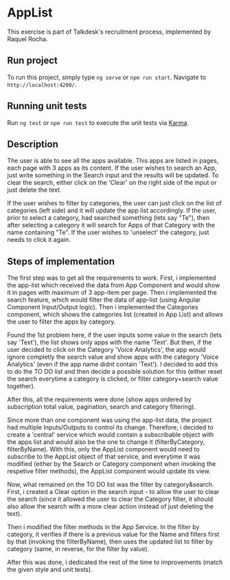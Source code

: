 # AppList

This exercise is part of Talkdesk's recruitment process, implemented by Raquel Rocha.


## Run project

To run this project, simply type `ng serve` or `npm run start`. Navigate to `http://localhost:4200/`. 

## Running unit tests

Run `ng test` or `npm run test` to execute the unit tests via [Karma](https://karma-runner.github.io).

## Description

The user is able to see all the apps available. This apps are listed in pages, each page with 3 apps as its content.
If the user wishes to search an App, just write something in the Search input and the results will be updated. To clear the search, either click on the 'Clear' on the right side of the input or just delete the text.

If the user wishes to filter by categories, the user can just click on the list of categories (left side) and it will update the app list accordingly.
If the user, prior to select a category, had searched something (lets say "Te"), then after selecting a category it will search for Apps of that Category with the name containing "Te".
If the user wishes to 'unselect' the category, just needs to click it again.

## Steps of implementation

The first step was to get all the requirements to work.
First, i implemented the app-list which received the data from App Component and would show it in pages with maximum of 3 app-item per page.
Then i implemented the search feature, which would filter the data of app-list (using Angular Component Input/Output logic).
Then i implemented the Categories component, which shows the categories list (created in App List) and allows the user to filter the apps by category.

Found the 1st problem here, if the user inputs some value in the search (lets say 'Text'), the list shows only apps with the name 'Text'. But then, if the user decided to click on the Category 'Voice Analytics', the app would ignore completly the search value and show apps with the category 'Voice Analytics' (even if the app name didnt contain 'Text'). I decided to add this to do the TO DO list and then decide a possible solution for this (either reset the search everytime a category is clicked, or filter category+search value together).

After this, all the requirements were done (show apps ordered by subscription total value, pagination, search and category filtering).

Since more than one component was using the app-list data, the project had multiple Inputs/Outputs to control its change.
Therefore, i decided to create a 'central' service which would contain a subscribable object with the apps list and would also be the one to change it (filterByCategory, filterByName).
With this, only the AppList component would need to subscribe to the AppList object of that service, and everytime it was modified (either by the Search or Category component when invoking the respetive filter methods), the AppList component would update its view.

Now, what remained on the TO DO list was the filter by category&search.
First, i created a Clear option in the search input - to allow the user to clear the search (since it allowed the user to clear the Category filter, it should also allow the search with a more clear action instead of just deleting the text).

Then i modified the filter methods in the App Service.
In the filter by category, it verifies if there is a previous value for the Name and filters first by that (invoking the filterByName), then uses the updated list to filter by category (same, in reverse, for the filter by value).

After this was done, i dedicated the rest of the time to improvements (match the given style and unit tests).


